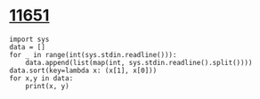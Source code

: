 # [11651](https://www.acmicpc.net/problem/11651)

```
import sys
data = []
for _ in range(int(sys.stdin.readline())):
    data.append(list(map(int, sys.stdin.readline().split())))
data.sort(key=lambda x: (x[1], x[0]))
for x,y in data:
    print(x, y)
```

